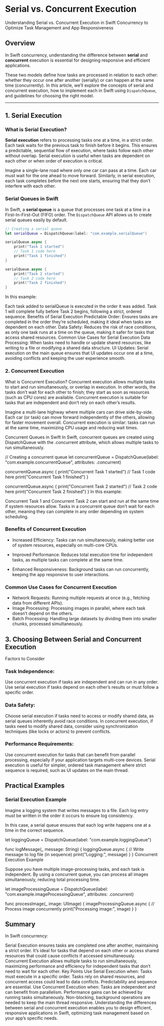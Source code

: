 # Serial vs. Concurrent Execution

Understanding Serial vs. Concurrent Execution in Swift Concurrency 
to Optimize Task Management and App Responsiveness 

## Overview

In Swift concurrency, understanding the difference between 
**serial** and **concurrent** execution is essential for designing 
responsive and efficient applications. 

These two models define how tasks are processed in relation to each other: 
whether they occur one after another (serially) or can happen at the same time (concurrently).
In this article, we’ll explore the concepts of serial and concurrent execution, 
how to implement each in Swift using `DispatchQueue`, 
and guidelines for choosing the right model.

---

## 1. Serial Execution

### What is Serial Execution?

**Serial execution** refers to processing tasks one at a time, in a strict order. 
Each task waits for the previous task to finish before it begins. 
This ensures a predictable, sequential flow of execution, 
where tasks follow each other without overlap. 
Serial execution is useful when tasks are dependent on each other 
or when order of execution is critical.

Imagine a single-lane road where only one car can pass at a time. 
Each car must wait for the one ahead to move forward. Similarly, 
in serial execution, each task completes before the next one starts, 
ensuring that they don’t interfere with each other.

### Serial Queues in Swift

In Swift, a **serial queue** is a queue that processes one task at a time 
in a First-In-First-Out (FIFO) order. 
The `DispatchQueue` API allows us to create serial queues easily by default.

```swift
// Creating a serial queue
let serialQueue = DispatchQueue(label: "com.example.serialQueue")

serialQueue.async {
    print("Task 1 started")
    // Task 1 code here
    print("Task 1 finished")
}

serialQueue.async {
    print("Task 2 started")
    // Task 2 code here
    print("Task 2 finished")
}
```

In this example:

Each task added to serialQueue is executed in the order it was added.
Task 1 will complete fully before Task 2 begins, following a strict, ordered sequence.
Benefits of Serial Execution
Predictable Order: Ensures tasks are completed in the order they’re scheduled, 
making it ideal when tasks are dependent on each other.
Data Safety: Reduces the risk of race conditions, 
as only one task runs at a time on the queue, 
making it safer for tasks that access shared resources.
Common Use Cases for Serial Execution
Data Processing: When tasks need to handle or update shared resources, 
like writing to a file or modifying a shared data structure.
UI Updates: Serial execution on the main queue ensures that UI updates occur one at a time,
avoiding conflicts and keeping the user experience smooth.

### 2. Concurrent Execution

What is Concurrent Execution?
Concurrent execution allows multiple tasks to start and run simultaneously, 
or overlap in execution. In other words, the tasks don’t wait for each other to finish; 
they start as soon as resources (such as CPU cores) are available. 
Concurrent execution is suitable for tasks that are independent
and don’t rely on each other’s results.

Imagine a multi-lane highway where multiple cars can drive side-by-side. 
Each car (or task) can move forward independently of the others, 
allowing for faster movement overall. Concurrent execution is similar: 
tasks can run at the same time, maximizing CPU usage and reducing wait times.

Concurrent Queues in Swift
In Swift, concurrent queues are created using DispatchQueue 
with the .concurrent attribute, which allows multiple tasks to run simultaneously.

// Creating a concurrent queue
let concurrentQueue = DispatchQueue(label: "com.example.concurrentQueue", attributes: .concurrent)

concurrentQueue.async {
    print("Concurrent Task 1 started")
    // Task 1 code here
    print("Concurrent Task 1 finished")
}

concurrentQueue.async {
    print("Concurrent Task 2 started")
    // Task 2 code here
    print("Concurrent Task 2 finished")
}
In this example:

Concurrent Task 1 and Concurrent Task 2 can start and run at the same time 
if system resources allow.
Tasks in a concurrent queue don’t wait for each other, 
meaning they can complete in any order depending on system scheduling.

### Benefits of Concurrent Execution
- Increased Efficiency:
        Tasks can run simultaneously, 
        making better use of system resources, especially on multi-core CPUs.

- Improved Performance: 
        Reduces total execution time for independent tasks, 
        as multiple tasks can complete at the same time.

- Enhanced Responsiveness: 
        Background tasks can run concurrently, 
        keeping the app responsive to user interactions.

### Common Use Cases for Concurrent Execution

- Network Requests: 
        Running multiple requests at once (e.g., fetching data from different APIs).
- Image Processing: 
        Processing images in parallel, where each task doesn’t depend on the others.
- Batch Processing: 
        Handling large datasets by dividing them into smaller chunks, 
        processed simultaneously.

## 3. Choosing Between Serial and Concurrent Execution

Factors to Consider

### Task Independence:
Use concurrent execution if tasks are independent and can run in any order.
Use serial execution if tasks depend on each other’s results or must follow a specific order.

### Data Safety:
Choose serial execution if tasks need to access or modify shared data, 
as serial queues inherently avoid race conditions.
In concurrent execution, if tasks need to modify shared data, 
consider using synchronization techniques (like locks or actors) to prevent conflicts.

### Performance Requirements:
Use concurrent execution for tasks that can benefit from parallel processing, especially if your application targets multi-core devices.
Serial execution is useful for simpler, ordered task management where strict sequence is required, such as UI updates on the main thread.

## Practical Examples
### Serial Execution Example

Imagine a logging system that writes messages to a file. 
Each log entry must be written in the order it occurs to ensure log consistency. 

In this case, a serial queue ensures that each log write happens 
one at a time in the correct sequence.

let loggingQueue = DispatchQueue(label: "com.example.loggingQueue")

func logMessage(_ message: String) {
    loggingQueue.async {
        // Write message to log file (in sequence)
        print("Logging:", message)
    }
}
Concurrent Execution Example

Suppose you have multiple image-processing tasks, and each task is independent. By using a concurrent queue, you can process all images simultaneously, reducing total processing time.

let imageProcessingQueue = DispatchQueue(label: "com.example.imageProcessingQueue", attributes: .concurrent)

func processImage(_ image: UIImage) {
    imageProcessingQueue.async {
        // Process image concurrently
        print("Processing image:", image)
    }
}

## Summary

In Swift concurrency:

Serial Execution ensures tasks are completed one after another, maintaining a strict order. It’s ideal for tasks that depend on each other or access shared resources that could cause conflicts if accessed simultaneously.
Concurrent Execution allows multiple tasks to run simultaneously, maximizing performance and efficiency for independent tasks that don’t need to wait for each other.
Key Points
Use Serial Execution when:
Tasks must execute in a specific order.
Tasks rely on shared resources, and concurrent access could lead to data conflicts.
Predictability and sequence are essential.
Use Concurrent Execution when:
Tasks are independent and can benefit from parallelism.
Performance gains can be achieved by running tasks simultaneously.
Non-blocking, background operations are needed to keep the main thread responsive.
Understanding the differences between serial and concurrent execution enables you to design efficient, responsive applications in Swift, optimizing task management based on your app’s specific needs.
